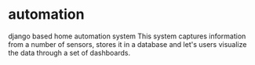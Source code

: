# automation
django based home automation system
This system captures information from a number of sensors, stores it in a database
and let's users visualize the data through a set of dashboards.
